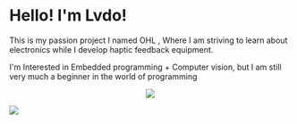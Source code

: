 # Hello! I'm Lvdo!
<p align="center">

This is my passion project I named OHL
, Where I am striving to learn about electronics while I develop haptic feedback equipment.
</p>
<p align="center">

I'm Interested in Embedded programming + Computer vision,
but I am still very much a beginner in the world of programming
</p>
<p align="center">
 
<img align="center" src="https://pbs.twimg.com/media/E-nU6LxVcAEnO81?format=jpg&name=large">
  
</p>


<img align="center" src="https://github-readme-stats-six-snowy.vercel.app/api/top-langs/?username=L-udo&theme=dark">



